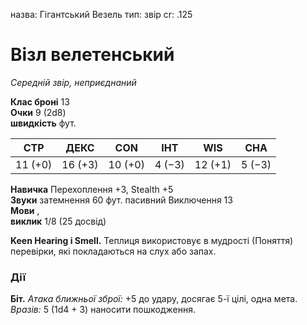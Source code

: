 назва: Гігантський Везель тип: звір cr: .125

# Візл велетенський
_Середній звір, неприєднаний_

**Клас броні** 13    
**Очки** 9 (2d8)    
**швидкість** фут.

| СТР     | ДЕКС    | CON     | ІНТ    | WIS     | CHA    |
| ------- | ------- | ------- | ------ | ------- | ------ |
| 11 (+0) | 16 (+3) | 10 (+0) | 4 (−3) | 12 (+1) | 5 (−3) |

**Навичка** Перехоплення +3, Stealth +5    
**Звуки** затемнення 60 фут. пасивний Виключення 13    
**Мови** ,    
**виклик** 1/8 (25 досвід)

**Keen Hearing і Smell.** Теплиця використовує в мудрості (Поняття) перевірки, які покладаються на слух або запах.

### Дії
**Біт.** _Атака ближньої зброї:_ +5 до удару, досягає 5-ї цілі, одна мета. _Вразів:_ 5 (1d4 + 3) наносити пошкодження. 